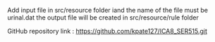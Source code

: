 Add input file in src/resource folder iand the name of the file must be urinal.dat
the output file will be created in src/resource/rule folder

GitHub repository link : https://github.com/kpate127/ICA8_SER515.git